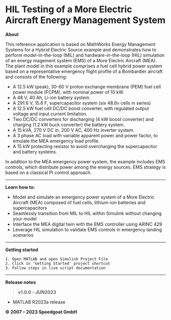 # HIL Testing of a More Electric Aircraft Energy Management System

**About**

This reference application is based on MathWorks Energy Management Systems for a Hybrid Electric Source example and demonstrates how to perform model-in-the-loop (MIL) and hardware-in-the-loop (HIL) simulation of an energy magement system (EMS) of a More Electric Aircraft (MEA). The plant model in this example comprises a fuel cell hybrid power system based on a representative emergency flight profile of a Bombardier aircraft and consists of the following:
- A 12.5 kW (peak), 30-60 V proton exchange membrane (PEM) fuel cell power module (FCPM), with nominal power of 10 kW.
- A 48 V, 40 Ah, Li-ion battery system.
- A 291.6 V, 15.6 F, supercapacitor system (six 48.6v cells in series)
- A 12.5 kW fuel cell DC/DC boost converter, with regulated output voltage and input current limitation.
- Two DC/DC converters for discharging (4 kW boost converter) and charging (1.2 kW buck converter) the battery system. 
- A 15 kVA, 270 V DC in, 200 V AC, 400 Hz inverter system.
- A 3 phase AC load with variable apparent power and power factor, to emulate the MEA emergency load profile.
- A 15 kW protecting resistor to avoid overcharging the supercapacitor and battery systems.

In addition to the MEA emergency power system, the example includes EMS controls, which distribute power among the energy sources. EMS strategy is based on a classical PI control approach.

----------

**Learn how to:**

 - Model and simulate an emergency power system of a More Electric Aircraft (MEA) composed of fuel cells, lithium-ion batteries and supercapacitors
- Seamlessly transition from MIL to HIL within Simulink without changing your model 
- Interface the MEA digital twin with the EMS controller using ARINC 429
- Leverage HIL simulation to validate EMS controls in emergency landing scenarios 

----------

**Getting started**

    1. Open MATLAB and open Simulink Project File
    2. Click in 'Getting Started' project shortcut
    3. Follow steps in live script documentation

----------

**Release notes**

> **v1.0.0 - JUN2023**
 -  MATLAB R2023a release

**© 2007 – 2023 Speedgoat GmbH**
